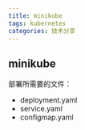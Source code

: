 ```yaml
---
title: minikube
tags: kubernetes
categories: 技术分享
---
```


## minikube
部署所需要的文件：
- deployment.yaml
- service.yaml
- configmap.yaml